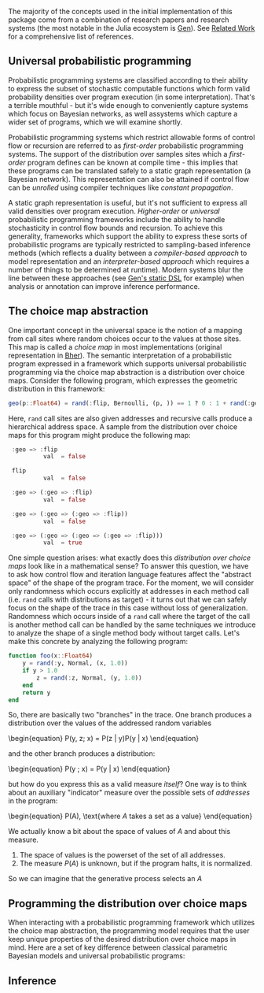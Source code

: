 The majority of the concepts used in the initial implementation of this package come from a combination of research papers and research systems (the most notable in the Julia ecosystem is [Gen](https://www.gen.dev/)). See [Related Work](related_work.md) for a comprehensive list of references.

## Universal probabilistic programming

Probabilistic programming systems are classified according to their ability to express the subset of stochastic computable functions which form valid probability densities over program execution (in some interpretation). That's a terrible mouthful - but it's wide enough to conveniently capture systems which focus on Bayesian networks, as well assystems which capture a wider set of programs, which we will examine shortly. 

Probabilistic programming systems which restrict allowable forms of control flow or recursion are referred to as _first-order_ probabilistic programming systems. The support of the distribution over samples sites which a _first-order_ program defines can be known at compile time - this implies that these programs can be translated safely to a static graph representation (a Bayesian network). This representation can also be attained if control flow can be _unrolled_ using compiler techniques like _constant propagation_.

A static graph representation is useful, but it's not sufficient to express all valid densities over program execution. _Higher-order_ or _universal_ probabilistic programming frameworks include the ability to handle stochasticity in control flow bounds and recursion. To achieve this generality, frameworks which support the ability to express these sorts of probabilistic programs are typically restricted to sampling-based inference methods (which reflects a duality between a _compiler-based approach_ to model representation and an _interpreter-based approach_ which requires a number of things to be determined at runtime). Modern systems blur the line between these approaches (see [Gen's static DSL](https://www.gen.dev/dev/ref/modeling/#Static-Modeling-Language-1) for example) when analysis or annotation can improve inference performance.

## The choice map abstraction

One important concept in the universal space is the notion of a mapping from call sites where random choices occur to the values at those sites. This map is called a _choice map_ in most implementations (original representation in [Bher](http://proceedings.mlr.press/v15/wingate11a/wingate11a.pdf)). The semantic interpretation of a probabilistic program expressed in a framework which supports universal probabilistic programming via the choice map abstraction is a distribution over choice maps. Consider the following program, which expresses the geometric distribution in this framework:

```julia
geo(p::Float64) = rand(:flip, Bernoulli, (p, )) == 1 ? 0 : 1 + rand(:geo, geo, p)
```

Here, `rand` call sites are also given addresses and recursive calls produce a hierarchical address space. A sample from the distribution over choice maps for this program might produce the following map:

```julia
 :geo => :flip
          val  = false

 flip
          val  = false

 :geo => (:geo => :flip)
          val  = false

 :geo => (:geo => (:geo => :flip))
          val  = false

 :geo => (:geo => (:geo => (:geo => :flip)))
          val  = true
```

One simple question arises: what exactly does this _distribution over choice maps_ look like in a mathematical sense? To answer this question, we have to ask how control flow and iteration language features affect the "abstract space" of the shape of the program trace. For the moment, we will consider only randomness which occurs explicitly at addresses in each method call (i.e. `rand` calls with distributions as target) - it turns out that we can safely focus on the shape of the trace in this case without loss of generalization. Randomness which occurs inside of a `rand` call where the target of the call is another method call can be handled by the same techniques we introduce to analyze the shape of a single method body without target calls. Let's make this concrete by analyzing the following program:

```julia
function foo(x::Float64)
    y = rand(:y, Normal, (x, 1.0))
    if y > 1.0
        z = rand(:z, Normal, (y, 1.0))
    end
    return y
end
```

So, there are basically two "branches" in the trace. One branch produces a distribution over the values of the addressed random variables

\begin{equation}
P(y, z; x) = P(z | y)P(y | x)
\end{equation}

and the other branch produces a distribution:

\begin{equation}
P(y ; x) = P(y | x)
\end{equation}

but how do you express this as a valid measure _itself_? One way is to think about an auxiliary "indicator" measure over the possible sets of _addresses_ in the program:

\begin{equation}
P(A), \text{where $A$ takes a set as a value}
\end{equation}

We actually know a bit about the space of values of $A$ and about this measure.  

1. The space of values is the powerset of the set of all addresses.
2. The measure $P(A)$ is unknown, but if the program halts, it is normalized.

So we can imagine that the generative process selects an $A$

## Programming the distribution over choice maps

When interacting with a probabilistic programming framework which utilizes the choice map abstraction, the programming model requires that the user keep unique properties of the desired distribution over choice maps in mind. Here are a set of key difference between classical parametric Bayesian models and universal probabilistic programs:

## Inference
